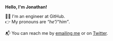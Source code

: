 **Hello, I'm Jonathan!**


👨‍💻 I'm an engineer at GitHub.  
👉 My pronouns are *&ldquo;he&rdquo;/&ldquo;him&rdquo;*.

📬 You can reach me by [emailing me](mailto:jclem@github.com) or on [Twitter](https://twitter.com/_clem).
